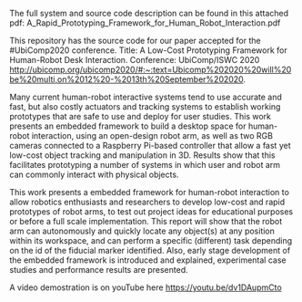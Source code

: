The full system and source code description can be found in this attached pdf: 
A_Rapid_Prototyping_Framework_for_Human_Robot_Interaction.pdf

This repository has the source code for our paper accepted for the #UbiComp2020 conference.
Title: A Low-Cost Prototyping Framework for Human-Robot Desk Interaction.
Conference: UbiComp/ISWC 2020 http://ubicomp.org/ubicomp2020/#:~:text=Ubicomp%202020%20will%20be%20multi,on%2012%20-%2013th%20September%202020.

Many current human-robot interactive systems tend to use accurate and fast, but also costly actuators
and tracking systems to establish working prototypes that are safe to use and deploy for user studies.
This work presents an embedded framework to build a desktop space for human-robot interaction, using 
an open-design robot arm, as well as two RGB cameras connected to a Raspberry Pi-based controller that 
allow a fast yet low-cost object tracking and manipulation in 3D. Results show that this facilitates
prototyping a number of systems in which user and robot arm can commonly interact with physical objects.

This work presents a embedded framework for human-robot interaction to allow robotics enthusiasts and researchers
to develop low-cost and rapid prototypes of robot arms, to test out project ideas for educational purposes or before
a full scale implementation. This report will show that the robot arm can autonomously and quickly locate any object(s)
at any position within its workspace, and can perform a specific (different) task depending on the id of the fiducial marker 
identified. Also, early stage development of the embedded framework is introduced and explained, experimental case studies and
performance results are presented. 

A video demostration is on youTube here https://youtu.be/dv1DAupmCto


